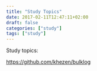 ```yaml
---
title: "Study Topics"
date: 2017-02-11T12:47:11+02:00
draft: false 
categories: ["study"]
tags: ["study"]
---
```


Study topics:

https://github.com/khezen/bulklog